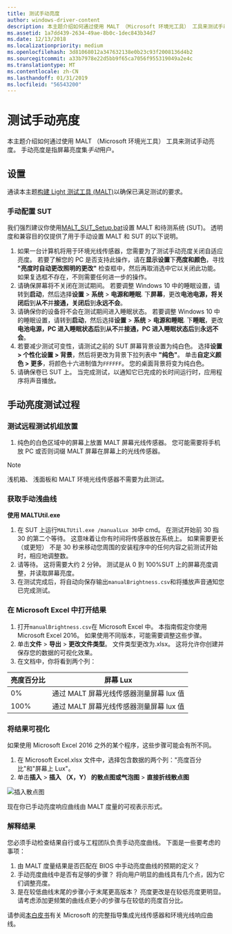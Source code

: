 ```yaml
---
title: 测试手动亮度
author: windows-driver-content
description: 本主题介绍如何通过使用 MALT （Microsoft 环境光工具） 工具来测试手动亮度。
ms.assetid: 1a7dd439-2634-49ae-8b0c-1dec843b34d7
ms.date: 12/13/2018
ms.localizationpriority: medium
ms.openlocfilehash: 3d81068012a347632138e0b23c93f2008136d4b2
ms.sourcegitcommit: a33b7978e22d5bb9f65ca7056f955319049a2e4c
ms.translationtype: MT
ms.contentlocale: zh-CN
ms.lasthandoff: 01/31/2019
ms.locfileid: "56543200"
---
```

# <a name="testing-manual-brightness"></a>测试手动亮度

本主题介绍如何通过使用 MALT （Microsoft 环境光工具） 工具来测试手动亮度。 手动亮度是指屏幕亮度集*手动*用户。

## <a name="set-up"></a>设置

通读本主题[构建 Light 测试工具 (MALT)](testing-MALT-building-a-light-testing-tool.md)以确保已满足测试的要求。

### <a name="configuring-the-sut-manually"></a>手动配置 SUT

我们强烈建议你使用[MALT_SUT_Setup.bat](https://github.com/Microsoft/busiotools/tree/master/sensors/Tools/MALT/Code/Scripts)设置 MALT 和待测系统 (SUT)。 透明度和兼容目的仅提供了用于手动设置 MALT 和 SUT 的以下说明。

1. 如果一台计算机将用于环境光线传感器，您需要为了测试手动亮度关闭自适应亮度。 若要了解您的 PC 是否支持此操作，请在**显示设置**下**亮度和颜色**，寻找 **"亮度时自动更改照明的更改"** 检查框中，然后再取消选中它以关闭此功能。 如果复选框不存在，不则需要任何进一步的操作。
2. 请确保屏幕将不关闭在测试期间。 若要调整 Windows 10 中的睡眠设置，请转到**启动**，然后选择**设置**  > **系统** > **电源和睡眠**. 下**屏幕**，更改**电池电源，将关闭后**到**从不**并**接通，关闭后**到**永远不会**。
3. 请确保你的设备将不会在测试期间进入睡眠状态。 若要调整 Windows 10 中的睡眠设置，请转到**启动**，然后选择**设置**  > **系统** > **电源和睡眠**. 下**睡眠**，更改**电池电源，PC 进入睡眠状态后**到**从不**并**接通，PC 进入睡眠状态后**到**永远不会**。
4. 若要减少测试可变性，请测试之前的 SUT 屏幕背景设置为纯白色。 选择**设置 > 个性化设置 > 背景**，然后将更改为背景下拉列表中 **"纯色"**。 单击**自定义颜色 > 更多**，将颜色十六进制值为`FFFFFF`。 您的桌面背景将变为纯白色。
5. 请确保卷已 SUT 上。 当完成测试，以通知它已完成的长时间运行时，应用程序将声音播放。

## <a name="manual-brightness-test-procedures"></a>手动亮度测试过程

### <a name="test-rig-placement"></a>测试远程测试机组放置

1. 纯色的白色区域中的屏幕上放置 MALT 屏幕光线传感器。 您可能需要将手机放 PC 或否则词缀 MALT 屏幕在屏幕上的光线传感器。

> [!NOTE] 
> 浅机箱、 浅面板和 MALT 环境光线传感器不需要为此测试。

### <a name="get-manual-light-curve"></a>获取手动浅曲线

**使用 MALTUtil.exe**

1. 在 SUT 上运行`MALTUtil.exe /manualLux 30`中 cmd。 在测试开始前 30 指 30 的第二个等待。 这意味着让你有时间将传感器放在系统上。 如果需要更长 （或更短） 不是 30 秒来移动您周围的安装程序中的任何内容之前测试开始时，相应地调整数。
2. 请等待。 这将需要大约 2 分钟。 测试是从 0 到 100%SUT 上的屏幕亮度调整，并读取屏幕亮度。
3. 在测试完成后，将自动向保存输出`manualBrightness.csv`和将播放声音通知您已完成测试。

### <a name="open-the-results-in-microsoft-excel"></a>在 Microsoft Excel 中打开结果

1. 打开`manualBrightness.csv`在 Microsoft Excel 中。 本指南假定你使用 Microsoft Excel 2016。 如果使用不同版本，可能需要调整这些步骤。 
2. 单击**文件** > **导出** > **更改文件类型**。 文件类型更改为.xlsx。 这将允许你创建并保存您的数据的可视化效果。
3. 在文档中，你将看到两个列： 

| 亮度百分比 | 屏幕 Lux       |
|----|-----|
| 0%  | 通过 MALT 屏幕光线传感器测量屏幕 lux 值 |
| 100%  | 通过 MALT 屏幕光线传感器测量屏幕 lux 值 |

### <a name="visualize-the-results"></a>将结果可视化

如果使用 Microsoft Excel 2016 之外的某个程序，这些步骤可能会有所不同。

1. 在 Microsoft Excel.xlsx 文件中，选择包含数据的两个列："亮度百分比"和"屏幕上 Lux"。
2. 单击**插入** > **插入 （X，Y） 的散点图或气泡图** > **直接折线散点图** 

![插入散点图](images/insertScatter2.png)

现在你已手动亮度响应曲线由 MALT 度量的可视表示形式。

### <a name="interpret-the-results"></a>解释结果

您必须手动检查结果自行或与工程团队负责手动亮度曲线。 下面是一些要考虑的事项： 

1. 由 MALT 度量结果是否匹配在 BIOS 中手动亮度曲线的预期的定义？
2. 手动亮度曲线中是否有足够的步骤？ 将向用户明显的曲线具有几个点，因为它们调整亮度。
3. 是在较低曲线末尾的步骤小于末尾更高版本？ 亮度更改是在较低亮度更明显。 请考虑添加更频繁的曲线点更小的步骤与在较低的亮度百分比。

请参阅[本白皮书](https://docs.microsoft.com/windows-hardware/design/whitepapers/integrating-ambient-light-sensors-with-computers-running-windows-10-creators-update)有关 Microsoft 的完整指导集成光线传感器和环境光线响应曲线。
